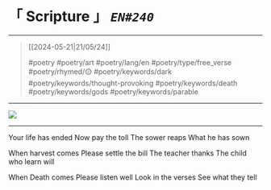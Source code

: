 # &#12300; Scripture &#12301; *`EN#240`*

---

> [[2024-05-21|21/05/24]]
> 
> #poetry 
> #poetry/art 
> #poetry/lang/en 
> #poetry/type/free_verse 
> #poetry/rhymed/🟡 
> #poetry/keywords/dark #poetry/keywords/thought-provoking #poetry/keywords/death #poetry/keywords/gods #poetry/keywords/parable 

---

![](https://w.wallhaven.cc/full/rd/wallhaven-rd5y2m.jpg)

---

Your life has ended
Now pay the toll
The sower reaps
What he has sown

When harvest comes
Please settle the bill
The teacher thanks
The child who learn will

When Death comes
Please listen well
Look in the verses
See what they tell